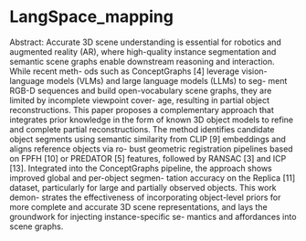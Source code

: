 # LangSpace_mapping

Abstract:
Accurate 3D scene understanding is essential for
robotics and augmented reality (AR), where high-quality
instance segmentation and semantic scene graphs enable
downstream reasoning and interaction. While recent meth-
ods such as ConceptGraphs [4] leverage vision-language
models (VLMs) and large language models (LLMs) to seg-
ment RGB-D sequences and build open-vocabulary scene
graphs, they are limited by incomplete viewpoint cover-
age, resulting in partial object reconstructions. This paper
proposes a complementary approach that integrates prior
knowledge in the form of known 3D object models to refine
and complete partial reconstructions. The method identifies
candidate object segments using semantic similarity from
CLIP [9] embeddings and aligns reference objects via ro-
bust geometric registration pipelines based on FPFH [10]
or PREDATOR [5] features, followed by RANSAC [3] and
ICP [13]. Integrated into the ConceptGraphs pipeline, the
approach shows improved global and per-object segmen-
tation accuracy on the Replica [11] dataset, particularly
for large and partially observed objects. This work demon-
strates the effectiveness of incorporating object-level priors
for more complete and accurate 3D scene representations,
and lays the groundwork for injecting instance-specific se-
mantics and affordances into scene graphs.
